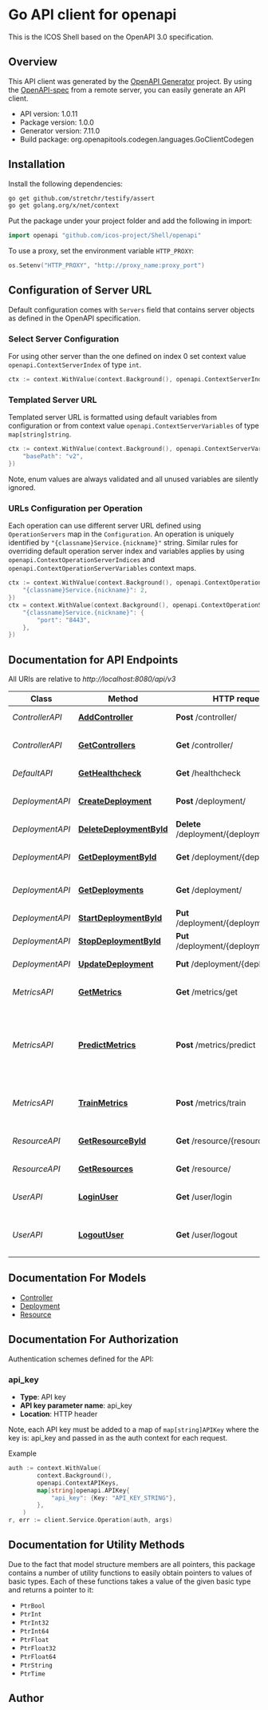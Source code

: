 # Go API client for openapi

This is the ICOS Shell based on the OpenAPI 3.0 specification.

## Overview
This API client was generated by the [OpenAPI Generator](https://openapi-generator.tech) project.  By using the [OpenAPI-spec](https://www.openapis.org/) from a remote server, you can easily generate an API client.

- API version: 1.0.11
- Package version: 1.0.0
- Generator version: 7.11.0
- Build package: org.openapitools.codegen.languages.GoClientCodegen

## Installation

Install the following dependencies:

```sh
go get github.com/stretchr/testify/assert
go get golang.org/x/net/context
```

Put the package under your project folder and add the following in import:

```go
import openapi "github.com/icos-project/Shell/openapi"
```

To use a proxy, set the environment variable `HTTP_PROXY`:

```go
os.Setenv("HTTP_PROXY", "http://proxy_name:proxy_port")
```

## Configuration of Server URL

Default configuration comes with `Servers` field that contains server objects as defined in the OpenAPI specification.

### Select Server Configuration

For using other server than the one defined on index 0 set context value `openapi.ContextServerIndex` of type `int`.

```go
ctx := context.WithValue(context.Background(), openapi.ContextServerIndex, 1)
```

### Templated Server URL

Templated server URL is formatted using default variables from configuration or from context value `openapi.ContextServerVariables` of type `map[string]string`.

```go
ctx := context.WithValue(context.Background(), openapi.ContextServerVariables, map[string]string{
	"basePath": "v2",
})
```

Note, enum values are always validated and all unused variables are silently ignored.

### URLs Configuration per Operation

Each operation can use different server URL defined using `OperationServers` map in the `Configuration`.
An operation is uniquely identified by `"{classname}Service.{nickname}"` string.
Similar rules for overriding default operation server index and variables applies by using `openapi.ContextOperationServerIndices` and `openapi.ContextOperationServerVariables` context maps.

```go
ctx := context.WithValue(context.Background(), openapi.ContextOperationServerIndices, map[string]int{
	"{classname}Service.{nickname}": 2,
})
ctx = context.WithValue(context.Background(), openapi.ContextOperationServerVariables, map[string]map[string]string{
	"{classname}Service.{nickname}": {
		"port": "8443",
	},
})
```

## Documentation for API Endpoints

All URIs are relative to *http://localhost:8080/api/v3*

Class | Method | HTTP request | Description
------------ | ------------- | ------------- | -------------
*ControllerAPI* | [**AddController**](docs/ControllerAPI.md#addcontroller) | **Post** /controller/ | Adds a new controller
*ControllerAPI* | [**GetControllers**](docs/ControllerAPI.md#getcontrollers) | **Get** /controller/ | Returns a list of controllers
*DefaultAPI* | [**GetHealthcheck**](docs/DefaultAPI.md#gethealthcheck) | **Get** /healthcheck | Health check
*DeploymentAPI* | [**CreateDeployment**](docs/DeploymentAPI.md#createdeployment) | **Post** /deployment/ | Creates a new deployment
*DeploymentAPI* | [**DeleteDeploymentById**](docs/DeploymentAPI.md#deletedeploymentbyid) | **Delete** /deployment/{deploymentId} | Deletes a deployment
*DeploymentAPI* | [**GetDeploymentById**](docs/DeploymentAPI.md#getdeploymentbyid) | **Get** /deployment/{deploymentId} | Find deployment by ID
*DeploymentAPI* | [**GetDeployments**](docs/DeploymentAPI.md#getdeployments) | **Get** /deployment/ | Returns a list of deployments
*DeploymentAPI* | [**StartDeploymentById**](docs/DeploymentAPI.md#startdeploymentbyid) | **Put** /deployment/{deploymentId}/start | Starts a deployment
*DeploymentAPI* | [**StopDeploymentById**](docs/DeploymentAPI.md#stopdeploymentbyid) | **Put** /deployment/{deploymentId}/stop | Stops a deployment
*DeploymentAPI* | [**UpdateDeployment**](docs/DeploymentAPI.md#updatedeployment) | **Put** /deployment/{deploymentId} | Updates a deployment
*MetricsAPI* | [**GetMetrics**](docs/MetricsAPI.md#getmetrics) | **Get** /metrics/get | Returns a list of metric models
*MetricsAPI* | [**PredictMetrics**](docs/MetricsAPI.md#predictmetrics) | **Post** /metrics/predict | Predict metrics development based on model and input metrics
*MetricsAPI* | [**TrainMetrics**](docs/MetricsAPI.md#trainmetrics) | **Post** /metrics/train | Trains a model on a set of metrics
*ResourceAPI* | [**GetResourceById**](docs/ResourceAPI.md#getresourcebyid) | **Get** /resource/{resourceId} | Find resource by ID
*ResourceAPI* | [**GetResources**](docs/ResourceAPI.md#getresources) | **Get** /resource/ | Returns a list of resources
*UserAPI* | [**LoginUser**](docs/UserAPI.md#loginuser) | **Get** /user/login | Logs user into the system
*UserAPI* | [**LogoutUser**](docs/UserAPI.md#logoutuser) | **Get** /user/logout | Logs out current logged in user session


## Documentation For Models

 - [Controller](docs/Controller.md)
 - [Deployment](docs/Deployment.md)
 - [Resource](docs/Resource.md)


## Documentation For Authorization


Authentication schemes defined for the API:
### api_key

- **Type**: API key
- **API key parameter name**: api_key
- **Location**: HTTP header

Note, each API key must be added to a map of `map[string]APIKey` where the key is: api_key and passed in as the auth context for each request.

Example

```go
auth := context.WithValue(
		context.Background(),
		openapi.ContextAPIKeys,
		map[string]openapi.APIKey{
			"api_key": {Key: "API_KEY_STRING"},
		},
	)
r, err := client.Service.Operation(auth, args)
```


## Documentation for Utility Methods

Due to the fact that model structure members are all pointers, this package contains
a number of utility functions to easily obtain pointers to values of basic types.
Each of these functions takes a value of the given basic type and returns a pointer to it:

* `PtrBool`
* `PtrInt`
* `PtrInt32`
* `PtrInt64`
* `PtrFloat`
* `PtrFloat32`
* `PtrFloat64`
* `PtrString`
* `PtrTime`

## Author



